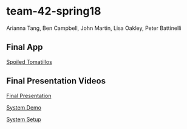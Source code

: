 # team-42-spring18
 Arianna Tang, Ben Campbell, John Martin, Lisa Oakley, Peter Battinelli

## Final App
[Spoiled Tomatillos](http://spoiled-tomatillos.s3-website-us-east-1.amazonaws.com/)

## Final Presentation Videos

[Final Presentation](LINK)

[System Demo](LINK)

[System Setup](LINK)

